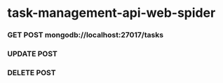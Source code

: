 # task-management-api-web-spider
### GET POST  mongodb://localhost:27017/tasks
### UPDATE POST
### DELETE POST
